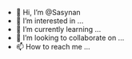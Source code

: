 - 👋 Hi, I’m @Sasynan
- 👀 I’m interested in ...
- 🌱 I’m currently learning ...
- 💞️ I’m looking to collaborate on ...
- 📫 How to reach me ...

<!---
Sasynan/Sasynan is a ✨ special ✨ repository because its `README.md` (this file) appears on your GitHub profile.
You can click the Preview link to take a look at your changes.
--->
